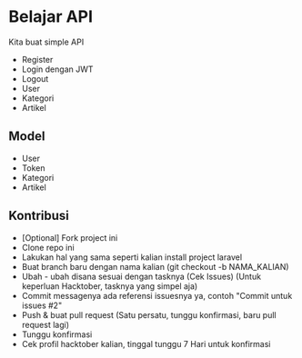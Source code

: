 # Belajar API

Kita buat simple API

- Register
- Login dengan JWT
- Logout
- User
- Kategori
- Artikel

## Model

- User
- Token
- Kategori
- Artikel

## Kontribusi

- [Optional] Fork project ini
- Clone repo ini
- Lakukan hal yang sama seperti kalian install project laravel
- Buat branch baru dengan nama kalian (git checkout -b NAMA_KALIAN)
- Ubah - ubah disana sesuai dengan tasknya (Cek Issues) (Untuk keperluan Hacktober, tasknya yang simpel aja)
- Commit messagenya ada referensi issuesnya ya, contoh "Commit untuk issues #2"
- Push & buat pull request (Satu persatu, tunggu konfirmasi, baru pull request lagi)
- Tunggu konfirmasi
- Cek profil hacktober kalian, tinggal tunggu 7 Hari untuk konfirmasi
 